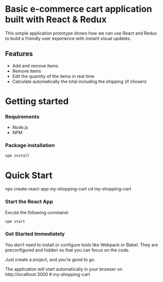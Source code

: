 # Basic e-commerce cart application built with React & Redux

This simple application prototype shows how we can use React and Redux to build a friendly user experience with instant visual updates.

## Features

- Add and remove items
- Remove items
- Edit the quantity of the items in real time
- Calculate automatically the total including the shipping (if chosen)

# Getting started

### Requirements

- Node.js
- NPM

### Package installation

```bash
npm install
```

# Quick Start

npx create-react-app my-shopping-cart
cd my-shopping-cart

### Start the React App

Excute the following command:

```bash
npm start
```

### Get Started Immediately

You don’t need to install or configure tools like Webpack or Babel. They are preconfigured and hidden so that you can focus on the code.

Just create a project, and you’re good to go.

The application will start automatically in your browser on http://localhost:3000
#   m y - s h o p p i n g - c a r t  
 